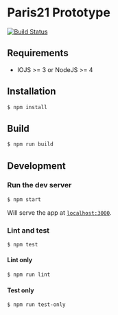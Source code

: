 Paris21 Prototype
================

[![Build Status](https://travis-ci.org/WorldBank-Transport/waterdash.svg?branch=master)](https://travis-ci.org/WorldBank-Transport/waterdash)

## Requirements

* IOJS >= 3 or NodeJS >= 4


## Installation

```bash
$ npm install
```

## Build

```bash
$ npm run build
```

## Development

### Run the dev server

```bash
$ npm start
```

Will serve the app at [`localhost:3000`](http://localhost:3000).

### Lint and test

```bash
$ npm test
```

#### Lint only

```bash
$ npm run lint
```

#### Test only

```bash
$ npm run test-only
```
